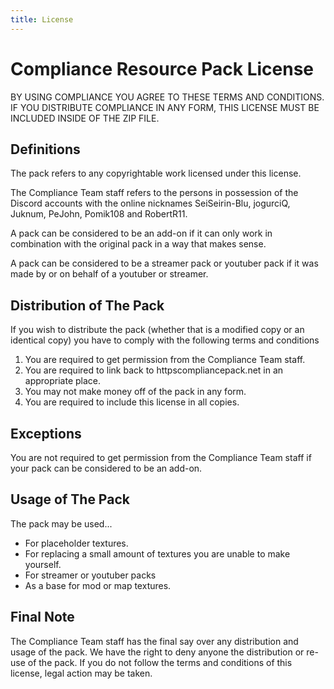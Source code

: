 ```yaml
---
title: License
---
```

# Compliance Resource Pack License

BY USING COMPLIANCE YOU AGREE TO THESE TERMS AND CONDITIONS. IF YOU DISTRIBUTE
COMPLIANCE IN ANY FORM, THIS LICENSE MUST BE INCLUDED INSIDE OF THE ZIP FILE.

## Definitions
The pack refers to any copyrightable work licensed under this license.

The Compliance Team staff refers to the persons in possession of the Discord
accounts with the online nicknames SeiSeirin-Blu, jogurciQ, Juknum, PeJohn,
Pomik108 and RobertR11.

A pack can be considered to be an add-on if it can only work in combination
with the original pack in a way that makes sense.

A pack can be considered to be a streamer pack or youtuber pack if it was
made by or on behalf of a youtuber or streamer.

## Distribution of The Pack
If you wish to distribute the pack (whether that is a modified copy or an
identical copy) you have to comply with the following terms and conditions

  1. You are required to get permission from the Compliance Team staff.
  2. You are required to link back to httpscompliancepack.net in an
     appropriate place.
  3. You may not make money off of the pack in any form.
  4. You are required to include this license in all copies.

## Exceptions
You are not required to get permission from the Compliance Team staff if your
pack can be considered to be an add-on.

## Usage of The Pack
The pack may be used...

   * For placeholder textures.
   * For replacing a small amount of textures you are unable to make yourself.
   * For streamer or youtuber packs
   * As a base for mod or map textures.

## Final Note
The Compliance Team staff has the final say over any distribution and usage of
the pack. We have the right to deny anyone the distribution or re-use of the
pack. If you do not follow the terms and conditions of this license, legal
action may be taken.
